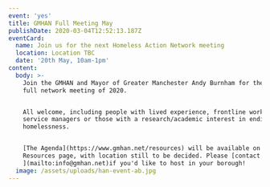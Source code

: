 ```yaml
---
event: 'yes'
title: GMHAN Full Meeting May
publishDate: 2020-03-04T12:52:13.187Z
eventCard:
  name: Join us for the next Homeless Action Network meeting
  location: Location TBC
  date: '20th May, 10am-1pm'
content:
  body: >-
    Join the GMHAN and Mayor of Greater Manchester Andy Burnham for the second
    full network meeting of 2020.


    All welcome, including people with lived experience, frontline workers,
    service managers or those with a research/academic interest in ending
    homelessness.


    [The Agenda](https://www.gmhan.net/resources) will be available on the
    Resources page, with location still to be decided. Please [contact us
    ](mailto:info@gmhan.net)if you'd like to host in your borough!
  image: /assets/uploads/han-event-ab.jpg
---
```


